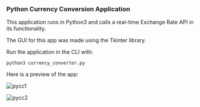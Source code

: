### Python Currency Conversion Application

This application runs in Python3 and calls a real-time Exchange Rate API in its functionality.

The GUI for this app was made using the Tkinter library.

Run the application in the CLI with:
```
python3 currency_converter.py
```

Here is a preview of the app:

![pycc1](https://github.com/Krish-310/Python-Currency-Converter/assets/106371197/8266bd59-c210-416c-a2c7-456e4cde6090)

![pycc2](https://github.com/Krish-310/Python-Currency-Converter/assets/106371197/a2f033e7-7871-41c4-b0e6-0d22876a4a25)



